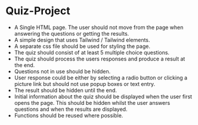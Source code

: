 # Quiz-Project
- A Single HTML page. The user should not move from the page when answering the questions or getting the results.
- A simple design that uses Tailwind / Tailwind elements.
- A separate css file should be used for styling the page.
- The quiz should consist of at least 5 multiple choice questions.
- The quiz should process the users responses and produce a result at the end.
- Questions not in use should be hidden.
- User response could be either by selecting a radio button or clicking a picture link but should not use popup boxes or text entry.
- The result should be hidden until the end.
- Initial information about the quiz should be displayed when the user first opens the page. This should be hidden whilst the user answers questions and when the results are displayed.
- Functions should be reused where possible.

